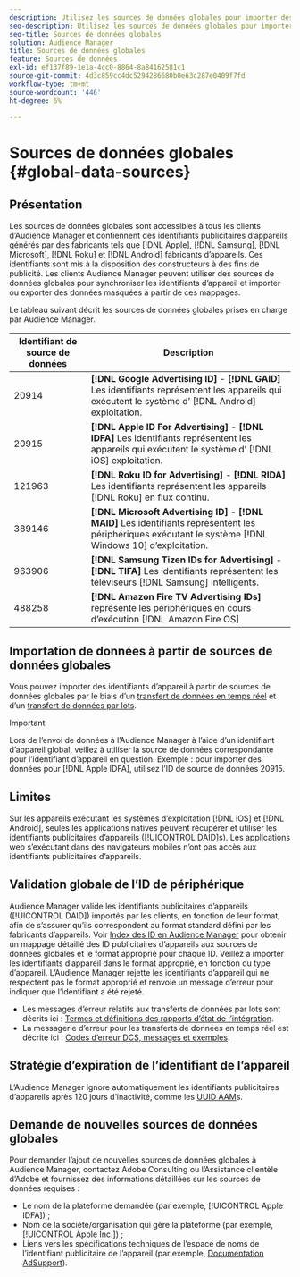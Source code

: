 ```yaml
---
description: Utilisez les sources de données globales pour importer des identifiants publicitaires d’appareils.
seo-description: Utilisez les sources de données globales pour importer des identifiants publicitaires d’appareils.
seo-title: Sources de données globales
solution: Audience Manager
title: Sources de données globales
feature: Sources de données
exl-id: ef137f89-1e1a-4cc0-8864-8a84162581c1
source-git-commit: 4d3c859cc4dc5294286680b0e63c287e0409f7fd
workflow-type: tm+mt
source-wordcount: '446'
ht-degree: 6%

---
```


# Sources de données globales {#global-data-sources}

## Présentation

Les sources de données globales sont accessibles à tous les clients d’Audience Manager et contiennent des identifiants publicitaires d’appareils générés par des fabricants tels que [!DNL Apple], [!DNL Samsung], [!DNL Microsoft], [!DNL Roku] et [!DNL Android] fabricants d’appareils. Ces identifiants sont mis à la disposition des constructeurs à des fins de publicité. Les clients Audience Manager peuvent utiliser des sources de données globales pour synchroniser les identifiants d’appareil et importer ou exporter des données masquées à partir de ces mappages.

Le tableau suivant décrit les sources de données globales prises en charge par Audience Manager.

| Identifiant de source de données | Description |
|---|---|
| 20914 | **[!DNL Google Advertising ID]** -  **[!DNL GAID]** Les identifiants représentent les appareils qui exécutent le système d’ [!DNL Android] exploitation. |
| 20915 | **[!DNL Apple ID For Advertising]** -  **[!DNL IDFA]** Les identifiants représentent les appareils qui exécutent le système d’ [!DNL iOS] exploitation. |
| 121963 | **[!DNL Roku ID for Advertising]** -  **[!DNL RIDA]** Les identifiants représentent les appareils  [!DNL Roku] en flux continu. |
| 389146 | **[!DNL Microsoft Advertising ID]** -  **[!DNL MAID]** Les identifiants représentent les périphériques exécutant le système  [!DNL Windows 10] d’exploitation. |
| 963906 | **[!DNL Samsung Tizen IDs for Advertising]** -  **[!DNL TIFA]** Les identifiants représentent les téléviseurs  [!DNL Samsung] intelligents. |
| 488258 | **[!DNL Amazon Fire TV Advertising IDs]** représente les périphériques en cours d’exécution  [!DNL Amazon Fire OS] |

## Importation de données à partir de sources de données globales

Vous pouvez importer des identifiants d’appareil à partir de sources de données globales par le biais d’un [transfert de données en temps réel](../integration/sending-audience-data/real-time-data-integration/real-time-data-transfer.md) et d’un [transfert de données par lots](../integration/sending-audience-data/batch-data-transfer-explained/batch-data-transfer-explained.md).

>[!IMPORTANT]
>
>Lors de l’envoi de données à l’Audience Manager à l’aide d’un identifiant d’appareil global, veillez à utiliser la source de données correspondante pour l’identifiant d’appareil en question. Exemple : pour importer des données pour [!DNL Apple IDFA], utilisez l’ID de source de données 20915.

## Limites

Sur les appareils exécutant les systèmes d’exploitation [!DNL iOS] et [!DNL Android], seules les applications natives peuvent récupérer et utiliser les identifiants publicitaires d’appareils ([!UICONTROL DAID]s). Les applications web s’exécutant dans des navigateurs mobiles n’ont pas accès aux identifiants publicitaires d’appareils.

## Validation globale de l’ID de périphérique

Audience Manager valide les identifiants publicitaires d’appareils ([!UICONTROL DAID]) importés par les clients, en fonction de leur format, afin de s’assurer qu’ils correspondent au format standard défini par les fabricants d’appareils. Voir [Index des ID en Audience Manager](../reference/ids-in-aam.md) pour obtenir un mappage détaillé des ID publicitaires d’appareils aux sources de données globales et le format approprié pour chaque ID. Veillez à importer les identifiants d’appareil dans le format approprié, en fonction du type d’appareil. L’Audience Manager rejette les identifiants d’appareil qui ne respectent pas le format approprié et renvoie un message d’erreur pour indiquer que l’identifiant a été rejeté.

* Les messages d’erreur relatifs aux transferts de données par lots sont décrits ici : [Termes et définitions des rapports d’état de l’intégration](../reporting/onboarding-status-report.md#report-terms-conditions).
* La messagerie d’erreur pour les transferts de données en temps réel est décrite ici : [Codes d’erreur DCS, messages et exemples](../api/dcs-intro/dcs-api-reference/dcs-error-codes.md).

## Stratégie d’expiration de l’identifiant de l’appareil

L’Audience Manager ignore automatiquement les identifiants publicitaires d’appareils après 120 jours d’inactivité, comme les [UUID AAM](../faq/faq-privacy.md)s.

## Demande de nouvelles sources de données globales

Pour demander l’ajout de nouvelles sources de données globales à Audience Manager, contactez Adobe Consulting ou l’Assistance clientèle d’Adobe et fournissez des informations détaillées sur les sources de données requises :

* Le nom de la plateforme demandée (par exemple, [!UICONTROL Apple IDFA]) ;
* Nom de la société/organisation qui gère la plateforme (par exemple, [!UICONTROL Apple Inc.]) ;
* Liens vers les spécifications techniques de l’espace de noms de l’identifiant publicitaire de l’appareil (par exemple, [Documentation AdSupport](https://developer.apple.com/documentation/adsupport)).
